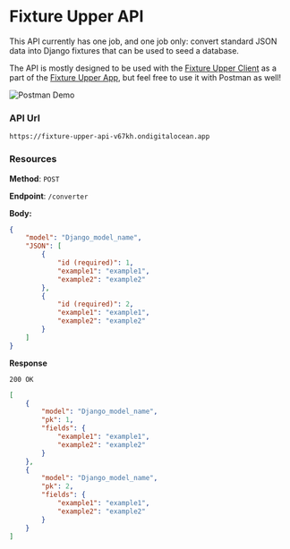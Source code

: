 # Fixture Upper API

This API currently has one job, and one job only: convert standard JSON data into Django fixtures that can be used to seed a database. 

The API is mostly designed to be used with the [Fixture Upper Client](https://github.com/ryanmphill/fixture-upper) as a part of the [Fixture Upper App](https://fixture-upper.netlify.app/), but feel free to use it with Postman as well!

![Postman Demo](./public/fixture-upper-postman-demo.gif)

### API Url
`https://fixture-upper-api-v67kh.ondigitalocean.app`

### Resources

**Method**: `POST`

**Endpoint**: `/converter`

**Body:**

```JSON
{
    "model": "Django_model_name",
    "JSON": [
        {
            "id (required)": 1,
            "example1": "example1",
            "example2": "example2"
        },
        {
            "id (required)": 2,
            "example1": "example1",
            "example2": "example2"
        }
    ]
}
```

**Response**

`200 OK`

```JSON
[
    {
        "model": "Django_model_name",
        "pk": 1,
        "fields": {
            "example1": "example1",
            "example2": "example2"
        }
    },
    {
        "model": "Django_model_name",
        "pk": 2,
        "fields": {
            "example1": "example1",
            "example2": "example2"
        }
    }
]
```
